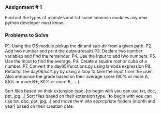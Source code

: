 ### Assignment # 1
Find out the types of modules and list some common modules any new python developer must know.


### Problems to Solve
P1. Using the OS module pickup the dir and sub-dir from a given path.
P2. Add two number and print the output(result)
P3. Declare two number variables and find the remainder.
P4. Use the Input to add two numbers.
P5. Use the Input to find the average.
P6. Create a square root or cube of a number.
P7. Convert the day05/functions.py using lambda expression
P8. Refactor the day06/sort.py by using a loop to take the input from the user. Also announce the grade based on their average score (90% or more A, 85% or more B+, 80% or more B,.....). 


Sort files based on their extension type. [to begin with you can use txt, doc, ppt, jpg...] 
Sort files based on their extension type. [to begin with you can use txt, doc, ppt, jpg...] and move them into appropriate folders [month and year] based on their creation date.
